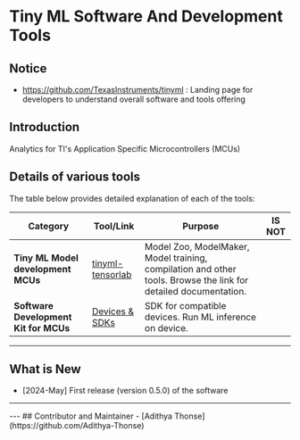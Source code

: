 # Tiny ML Software And Development Tools

## Notice
- https://github.com/TexasInstruments/tinyml : Landing page for developers to understand overall software and tools offering  

## Introduction

Analytics for TI's Application Specific Microcontrollers (MCUs)


## Details of various tools

The table below provides detailed explanation of each of the tools:

| Category                              | Tool/Link                                                               | Purpose                                                                                                         | IS NOT                |
|---------------------------------------|-------------------------------------------------------------------------|-----------------------------------------------------------------------------------------------------------------|-----------------------|
| **Tiny ML Model development MCUs**    | [tinyml-tensorlab](https://github.com/TexasInstruments/tinyml-tensorlab) | Model Zoo, ModelMaker, Model training, compilation and other tools. Browse the link for detailed documentation. |      |
| **Software Development Kit for MCUs** | [Devices & SDKs](readme_sdk.md)                                         | SDK for compatible devices. Run ML inference on device.                                                         |   |


<hr>

## What is New
- [2024-May] First release (version 0.5.0) of the software

<hr>
---
## Contributor and Maintainer
- [Adithya Thonse](https://github.com/Adithya-Thonse)
